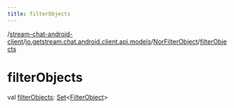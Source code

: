 ```yaml
---
title: filterObjects
---
```

/[stream-chat-android-client](../../index.md)/[io.getstream.chat.android.client.api.models](../index.md)/[NorFilterObject](index.md)/[filterObjects](filterObjects.md)  
  
  
  
# filterObjects  
val [filterObjects](filterObjects.md): [Set](https://kotlinlang.org/api/latest/jvm/stdlib/kotlin.collections/-set/index.html)&lt;[FilterObject](../FilterObject/index.md)&gt;

